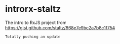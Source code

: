 # introrx-staltz
The intro to RxJS project from https://gist.github.com/staltz/868e7e9bc2a7b8c1f754

`Totally pushing an update`
